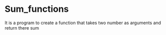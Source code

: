 # Sum_functions
It is a program to create a function that takes two number as arguments and return there sum
